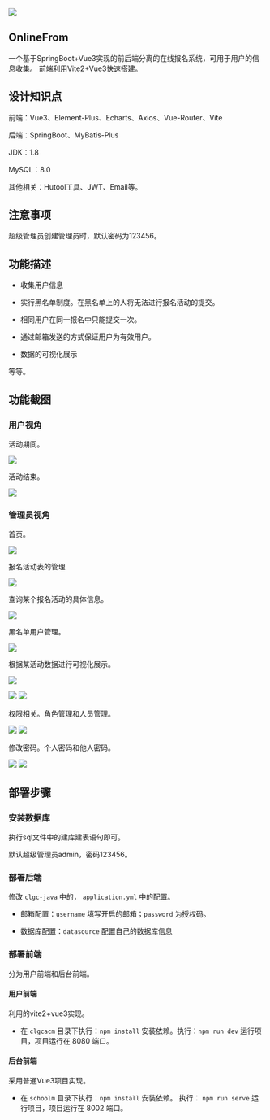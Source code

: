 ![](https://img-blog.csdnimg.cn/810efae628814a69b5fbb9fd8e20da73.png)
## OnlineFrom
一个基于SpringBoot+Vue3实现的前后端分离的在线报名系统，可用于用户的信息收集。
前端利用Vite2+Vue3快速搭建。
## 设计知识点
前端：Vue3、Element-Plus、Echarts、Axios、Vue-Router、Vite

后端：SpringBoot、MyBatis-Plus

JDK：1.8

MySQL：8.0

其他相关：Hutool工具、JWT、Email等。

## 注意事项
超级管理员创建管理员时，默认密码为123456。

## 功能描述
- 收集用户信息

- 实行黑名单制度。在黑名单上的人将无法进行报名活动的提交。

- 相同用户在同一报名中只能提交一次。

- 通过邮箱发送的方式保证用户为有效用户。

- 数据的可视化展示

等等。

## 功能截图

### 用户视角
活动期间。

![](https://img-blog.csdnimg.cn/9020df0ac3bb445a84928bae80cc2890.png)

活动结束。

![](https://img-blog.csdnimg.cn/9f66010b7bde4fb9a5c98730cd6e4567.png)

### 管理员视角
首页。

![](https://img-blog.csdnimg.cn/d3339d43f86d43908dfc46b5539ea1ef.png)

报名活动表的管理

![](https://img-blog.csdnimg.cn/e055aed0551143d1954cc8728d23e9ea.png)


查询某个报名活动的具体信息。

![](https://img-blog.csdnimg.cn/ee6e0250d96a4392940a3c0fc11ced9f.png)

黑名单用户管理。

![](https://img-blog.csdnimg.cn/a8295a71eb84454cb07867fcf39bbb7e.png)

根据某活动数据进行可视化展示。

![](https://img-blog.csdnimg.cn/93e21055f8ba4c0a9c067960816c01f0.png)

![](https://img-blog.csdnimg.cn/253a66b50ed74690a52764ddaa193586.png)
![](https://img-blog.csdnimg.cn/f81a04643b404c71b2522133157e42c8.png)

权限相关。角色管理和人员管理。

![](https://img-blog.csdnimg.cn/5fdf0260949c4778a49edb19d135ad28.png)
![](https://img-blog.csdnimg.cn/6ef032a71bd44d7d9159c26223859e3f.png)

修改密码。个人密码和他人密码。

![](https://img-blog.csdnimg.cn/8ce033026d0f464ea2da84594eb8ba25.png)
![](https://img-blog.csdnimg.cn/2e87630e2adc47358b1fea088ef6b92e.png)


## 部署步骤

### 安装数据库
执行sql文件中的建库建表语句即可。

默认超级管理员admin，密码123456。

### 部署后端
修改 `clgc-java` 中的， `application.yml` 中的配置。
- 邮箱配置：`username` 填写开启的邮箱；`password` 为授权码。

- 数据库配置：`datasource` 配置自己的数据库信息

### 部署前端
分为用户前端和后台前端。

#### 用户前端
利用的vite2+vue3实现。
- 在 `clgcacm` 目录下执行：`npm install` 安装依赖。执行：`npm run dev` 运行项目，项目运行在 8080 端口。

#### 后台前端
采用普通Vue3项目实现。
- 在 `schoolm` 目录下执行：`npm install` 安装依赖。 执行： `npm run serve` 运行项目，项目运行在 8002 端口。

